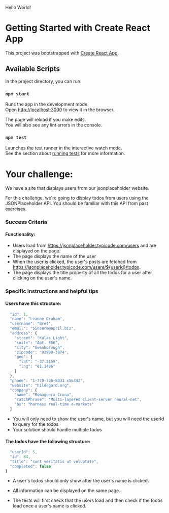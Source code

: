 Hello World!
# Getting Started with Create React App

This project was bootstrapped with [Create React App](https://github.com/facebook/create-react-app).

## Available Scripts

In the project directory, you can run:

### `npm start`

Runs the app in the development mode.\
Open [http://localhost:3000](http://localhost:3000) to view it in the browser.

The page will reload if you make edits.\
You will also see any lint errors in the console.

### `npm test`

Launches the test runner in the interactive watch mode.\
See the section about [running tests](https://facebook.github.io/create-react-app/docs/running-tests) for more information.

# Your challenge:

We have a site that displays users from our jsonplaceholder website.

For this challenge, we're going to display todos from users using the JSONPlaceholder API. You should be familiar with this API from past exercises.

### Success Criteria
#### Functionality:

- Users load from https://jsonplaceholder.typicode.com/users and are displayed on the page.
- The page displays the name of the user
- When the user is clicked, the user's posts are fetched from https://jsonplaceholder.typicode.com/users/${userId}/todos.
- The page displays the title property of all the todos for a user after clicking on the user's name.
### Specific Instructions and helpful tips
#### Users have this structure:
```js {
  "id": 1,
  "name": "Leanne Graham",
  "username": "Bret",
  "email": "Sincere@april.biz",
  "address": {
    "street": "Kulas Light",
    "suite": "Apt. 556",
    "city": "Gwenborough",
    "zipcode": "92998-3874",
    "geo": {
      "lat": "-37.3159",
      "lng": "81.1496"
    }
  },
  "phone": "1-770-736-8031 x56442",
  "website": "hildegard.org",
  "company": {
    "name": "Romaguera-Crona",
    "catchPhrase": "Multi-layered client-server neural-net",
    "bs": "harness real-time e-markets"
  }
  ```

- You will only need to show the user's name, but you will need the userId to query for the todos
- Your solution should handle multiple todos
#### The todos have the following structure:
```js {
  "userId": 5,
  "id": 84,
  "title": "sunt veritatis ut voluptate",
  "completed": false
}
```

- A user's todos should only show after the user's name is clicked.

- All information can be displayed on the same page.

- The tests will first check that the users load and then check if the todos load once a user's name is clicked.